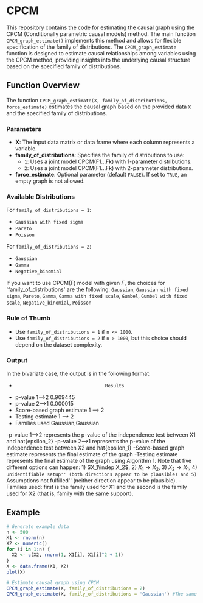 # CPCM

This repository contains the code for estimating the causal graph using the CPCM (Conditionally parametric causal models) method. The main function `CPCM_graph_estimate()` implements this method and allows for flexible specification of the family of distributions.
The `CPCM_graph_estimate` function is designed to estimate causal relationships among variables using the CPCM method, providing insights into the underlying causal structure based on the specified family of distributions.

## Function Overview

The function `CPCM_graph_estimate(X, family_of_distributions, force_estimate)` estimates the causal graph based on the provided data `X` and the specified family of distributions.

### Parameters

- **X**: The input data matrix or data frame where each column represents a variable.
- **family_of_distributions**: Specifies the family of distributions to use:
  - `1`: Uses a joint model CPCM(F1...Fk) with 1-parameter distributions.
  - `2`: Uses a joint model CPCM(F1...Fk) with 2-parameter distributions.
- **force_estimate**: Optional parameter (default `FALSE`). If set to `TRUE`, an empty graph is not allowed.

### Available Distributions

For `family_of_distributions = 1`:
- `Gaussian with fixed sigma`
- `Pareto`
- `Poisson`

For `family_of_distributions = 2`:
- `Gaussian`
- `Gamma`
- `Negative_binomial`


If you want to use CPCM(F) model with given $F$, the choices for 'family_of_distributions' are the following: `Gaussian`, `Gaussian with fixed sigma`, `Pareto`, `Gamma`, `Gamma with fixed scale`, `Gumbel`, `Gumbel with fixed scale`, `Negative_binomial`, `Poisson`

### Rule of Thumb

- Use `family_of_distributions = 1` if `n <= 1000`.
- Use `family_of_distributions = 2` if `n > 1000`, but this choice should depend on the dataset complexity.

### Output 
In the bivariate case, the output is in the following format:
-                                      Results
- p-value 1-->2                       0.909445
- p-value 2-->1                       0.000015
- Score-based graph estimate           1 --> 2
- Testing estimate                     1 --> 2
- Families used              Gaussian;Gaussian



-p-value 1-->2  represents the p-value of the independence test between X1 and hat{epsilon_2}
-p-value 2-->1  represents the p-value of the independence test between X2 and hat{epsilon_1}
-Score-based graph estimate represents the final estimate of the graph
-Testing estimate represents the final estimate of the graph using Algorithm 1. Note that five different options can happen:  1) $X_1\indep X_2$, 2) $X_1\to X_2$, 3) $X_2\to X_1$, 4) ``unidentifiable setup'' (both directions appear to be plausible) and 5) ``Assumptions not fulfilled'' (neither direction appear to be plausible). 
-Families used: first is the family used for X1 and the second is the family used for X2 (that is, family with the same support). 

## Example

```r
# Generate example data
n <- 500
X1 <- rnorm(n)
X2 <- numeric()
for (i in 1:n) {
  X2 <- c(X2, rnorm(1, X1[i], X1[i]^2 + 1))
}
X <- data.frame(X1, X2)
plot(X)

# Estimate causal graph using CPCM
CPCM_graph_estimate(X, family_of_distributions = 2)
CPCM_graph_estimate(X, family_of_distributions = 'Gaussian') #The same results, but forces the use of Gaussian F
```
